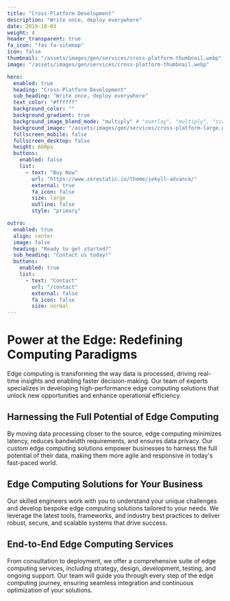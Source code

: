```yaml
---
title: "Cross-Platform Development"
description: "Write once, deploy everywhere"
date: 2019-10-03
weight: 4
header_transparent: true
fa_icon: "fas fa-sitemap"
icon: false
thumbnail: "/assets/images/gen/services/cross-platform-thumbnail.webp"
image: "/assets/images/gen/services/cross-platform-thumbnail.webp"

hero:
  enabled: true
  heading: "Cross-Platform Development"
  sub_heading: "Write once, deploy everywhere"
  text_color: "#ffffff"
  background_color: ""
  background_gradient: true
  background_image_blend_mode: "multiply" # "overlay", "multiply", "screen"
  background_image: "/assets/images/gen/services/cross-platform-large.webp"
  fullscreen_mobile: false
  fullscreen_desktop: false
  height: 660px
  buttons:
    enabled: false
    list:
      - text: "Buy Now"
        url: "https://www.zerostatic.io/theme/jekyll-advance/"
        external: true
        fa_icon: false
        size: large
        outline: false
        style: "primary"

outro:
  enabled: true
  align: center
  image: false
  heading: "Ready to get started?"
  sub_heading: "Contact us today!"
  buttons:
    enabled: true
    list:
      - text: "Contact"
        url: "/contact"
        external: false
        fa_icon: false
        size: normal
---
```


# Power at the Edge: Redefining Computing Paradigms

Edge computing is transforming the way data is processed, driving real-time insights and enabling faster decision-making. Our team of experts specializes in developing high-performance edge computing solutions that unlock new opportunities and enhance operational efficiency.

## Harnessing the Full Potential of Edge Computing

By moving data processing closer to the source, edge computing minimizes latency, reduces bandwidth requirements, and ensures data privacy. Our custom edge computing solutions empower businesses to harness the full potential of their data, making them more agile and responsive in today's fast-paced world.

## Edge Computing Solutions for Your Business

Our skilled engineers work with you to understand your unique challenges and develop bespoke edge computing solutions tailored to your needs. We leverage the latest tools, frameworks, and industry best practices to deliver robust, secure, and scalable systems that drive success.

## End-to-End Edge Computing Services

From consultation to deployment, we offer a comprehensive suite of edge computing services, including strategy, design, development, testing, and ongoing support. Our team will guide you through every step of the edge computing journey, ensuring seamless integration and continuous optimization of your solutions.
